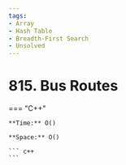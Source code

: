 ```yaml
---
tags:
- Array
- Hash Table
- Breadth-First Search
- Unsolved
---
```



# 815. Bus Routes

=== "C++"

    **Time:** O()

    **Space:** O()

    ``` c++
    ```